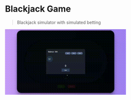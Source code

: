 # Blackjack Game

>Blackjack simulator with simulated betting

![](https://github.com/ChristopherLit/BlackJack/blob/main/Blackjack%20gif.gif)
